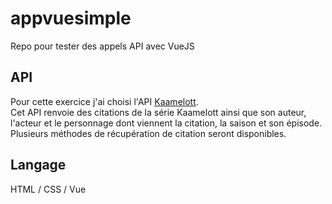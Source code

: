 # appvuesimple
Repo pour tester des appels API avec VueJS

## API
Pour cette exercice j'ai choisi l'API [Kaamelott](https://kaamelott.chaudie.re/api).  
Cet API renvoie des citations de la série Kaamelott ainsi que son auteur, l'acteur et le personnage dont viennent la citation, la saison et son épisode.  
Plusieurs méthodes de récupération de citation seront disponibles.

## Langage
HTML / CSS / Vue
